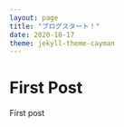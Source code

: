 ```yaml
---
layout: page
title: "ブログスタート！"
date: 2020-10-17
theme: jekyll-theme-cayman
---
```

# First Post 

First post
